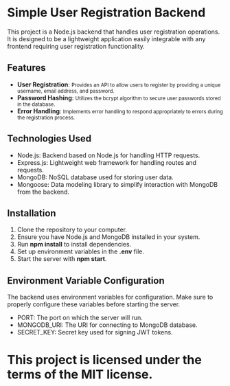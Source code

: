 # Simple User Registration Backend

This project is a Node.js backend that handles user registration operations.
It is designed to be a lightweight application easily integrable with any frontend requiring user registration functionality.

## Features

- <b>User Registration</b>: <small>Provides an API to allow users to register by providing a unique username, email address, and password.</small>
- <b>Password Hashing</b>: <small>Utilizes the bcrypt algorithm to secure user passwords stored in the database.</small>
- <b>Error Handling</b>: <small>Implements error handling to respond appropriately to errors during the registration process.</small>

## Technologies Used

- Node.js: Backend based on Node.js for handling HTTP requests.
- Express.js: Lightweight web framework for handling routes and requests.
- MongoDB: NoSQL database used for storing user data.
- Mongoose: Data modeling library to simplify interaction with MongoDB from the backend.

## Installation

1. Clone the repository to your computer.
2. Ensure you have Node.js and MongoDB installed in your system.
3. Run <b>npm install</b> to install dependencies.
4. Set up environment variables in the <b>.env</b> file.
5. Start the server with <b>npm start</b>.

## Environment Variable Configuration

The backend uses environment variables for configuration. Make sure to properly configure these variables before starting the server.

- PORT: The port on which the server will run.
- MONGODB_URI: The URI for connecting to MongoDB database.
- SECRET_KEY: Secret key used for signing JWT tokens.

# This project is licensed under the terms of the MIT license.
